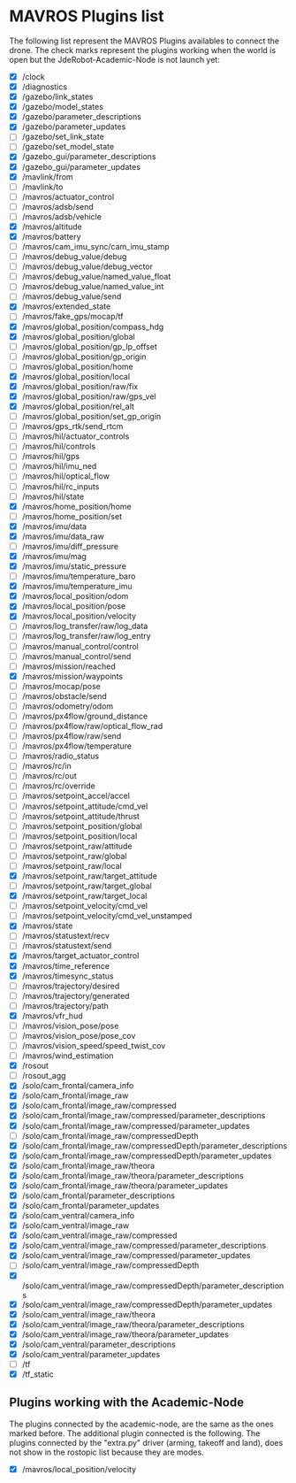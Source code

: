 # MAVROS Plugins list

The following list represent the MAVROS Plugins availables to connect the drone. The check marks represent the plugins working when the world is open but the JdeRobot-Academic-Node is not launch yet:

- [x] /clock
- [x] /diagnostics
- [x] /gazebo/link_states
- [x] /gazebo/model_states
- [x] /gazebo/parameter_descriptions
- [x] /gazebo/parameter_updates
- [ ] /gazebo/set_link_state
- [ ] /gazebo/set_model_state
- [x] /gazebo_gui/parameter_descriptions
- [x] /gazebo_gui/parameter_updates
- [x] /mavlink/from
- [ ] /mavlink/to
- [ ] /mavros/actuator_control
- [ ] /mavros/adsb/send
- [ ] /mavros/adsb/vehicle
- [x] /mavros/altitude
- [x] /mavros/battery
- [ ] /mavros/cam_imu_sync/cam_imu_stamp
- [ ] /mavros/debug_value/debug
- [ ] /mavros/debug_value/debug_vector
- [ ] /mavros/debug_value/named_value_float
- [ ] /mavros/debug_value/named_value_int
- [ ] /mavros/debug_value/send
- [x] /mavros/extended_state
- [ ] /mavros/fake_gps/mocap/tf
- [x] /mavros/global_position/compass_hdg
- [x] /mavros/global_position/global
- [ ] /mavros/global_position/gp_lp_offset
- [ ] /mavros/global_position/gp_origin
- [ ] /mavros/global_position/home
- [x] /mavros/global_position/local
- [x] /mavros/global_position/raw/fix
- [x] /mavros/global_position/raw/gps_vel
- [x] /mavros/global_position/rel_alt
- [ ] /mavros/global_position/set_gp_origin
- [ ] /mavros/gps_rtk/send_rtcm
- [ ] /mavros/hil/actuator_controls
- [ ] /mavros/hil/controls
- [ ] /mavros/hil/gps
- [ ] /mavros/hil/imu_ned
- [ ] /mavros/hil/optical_flow
- [ ] /mavros/hil/rc_inputs
- [ ] /mavros/hil/state
- [x] /mavros/home_position/home
- [ ] /mavros/home_position/set
- [x] /mavros/imu/data
- [x] /mavros/imu/data_raw
- [ ] /mavros/imu/diff_pressure
- [x] /mavros/imu/mag
- [x] /mavros/imu/static_pressure
- [ ] /mavros/imu/temperature_baro
- [x] /mavros/imu/temperature_imu
- [x] /mavros/local_position/odom
- [x] /mavros/local_position/pose
- [x] /mavros/local_position/velocity
- [ ] /mavros/log_transfer/raw/log_data
- [ ] /mavros/log_transfer/raw/log_entry
- [ ] /mavros/manual_control/control
- [ ] /mavros/manual_control/send
- [ ] /mavros/mission/reached
- [x] /mavros/mission/waypoints
- [ ] /mavros/mocap/pose
- [ ] /mavros/obstacle/send
- [ ] /mavros/odometry/odom
- [ ] /mavros/px4flow/ground_distance
- [ ] /mavros/px4flow/raw/optical_flow_rad
- [ ] /mavros/px4flow/raw/send
- [ ] /mavros/px4flow/temperature
- [ ] /mavros/radio_status
- [ ] /mavros/rc/in
- [ ] /mavros/rc/out
- [ ] /mavros/rc/override
- [ ] /mavros/setpoint_accel/accel
- [ ] /mavros/setpoint_attitude/cmd_vel
- [ ] /mavros/setpoint_attitude/thrust
- [ ] /mavros/setpoint_position/global
- [ ] /mavros/setpoint_position/local
- [ ] /mavros/setpoint_raw/attitude
- [ ] /mavros/setpoint_raw/global
- [ ] /mavros/setpoint_raw/local
- [x] /mavros/setpoint_raw/target_attitude
- [ ] /mavros/setpoint_raw/target_global
- [x] /mavros/setpoint_raw/target_local
- [ ] /mavros/setpoint_velocity/cmd_vel
- [ ] /mavros/setpoint_velocity/cmd_vel_unstamped
- [x] /mavros/state
- [ ] /mavros/statustext/recv
- [ ] /mavros/statustext/send
- [x] /mavros/target_actuator_control
- [x] /mavros/time_reference
- [x] /mavros/timesync_status
- [ ] /mavros/trajectory/desired
- [ ] /mavros/trajectory/generated
- [ ] /mavros/trajectory/path
- [x] /mavros/vfr_hud
- [ ] /mavros/vision_pose/pose
- [ ] /mavros/vision_pose/pose_cov
- [ ] /mavros/vision_speed/speed_twist_cov
- [ ] /mavros/wind_estimation
- [x] /rosout
- [ ] /rosout_agg
- [x] /solo/cam_frontal/camera_info
- [x] /solo/cam_frontal/image_raw
- [x] /solo/cam_frontal/image_raw/compressed
- [x] /solo/cam_frontal/image_raw/compressed/parameter_descriptions
- [x] /solo/cam_frontal/image_raw/compressed/parameter_updates
- [ ] /solo/cam_frontal/image_raw/compressedDepth
- [x] /solo/cam_frontal/image_raw/compressedDepth/parameter_descriptions
- [x] /solo/cam_frontal/image_raw/compressedDepth/parameter_updates
- [x] /solo/cam_frontal/image_raw/theora
- [x] /solo/cam_frontal/image_raw/theora/parameter_descriptions
- [x] /solo/cam_frontal/image_raw/theora/parameter_updates
- [x] /solo/cam_frontal/parameter_descriptions
- [x] /solo/cam_frontal/parameter_updates
- [x] /solo/cam_ventral/camera_info
- [x] /solo/cam_ventral/image_raw
- [x] /solo/cam_ventral/image_raw/compressed
- [x] /solo/cam_ventral/image_raw/compressed/parameter_descriptions
- [x] /solo/cam_ventral/image_raw/compressed/parameter_updates
- [ ] /solo/cam_ventral/image_raw/compressedDepth
- [x] /solo/cam_ventral/image_raw/compressedDepth/parameter_descriptions
- [x] /solo/cam_ventral/image_raw/compressedDepth/parameter_updates
- [x] /solo/cam_ventral/image_raw/theora
- [x] /solo/cam_ventral/image_raw/theora/parameter_descriptions
- [x] /solo/cam_ventral/image_raw/theora/parameter_updates
- [x] /solo/cam_ventral/parameter_descriptions
- [x] /solo/cam_ventral/parameter_updates
- [ ] /tf
- [x] /tf_static

## Plugins working with the Academic-Node
The plugins connected by the academic-node, are the same as the ones marked before. The additional plugin connected is the following. The plugins connected by the "extra.py" driver (arming, takeoff and land), does not show in the rostopic list because they are modes.

- [x] /mavros/local_position/velocity
